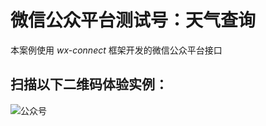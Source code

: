 # 微信公众平台测试号：天气查询
本案例使用 _wx-connect_ 框架开发的微信公众平台接口


## 扫描以下二维码体验实例：

![公众号](http://mmbiz.qpic.cn/mmbiz/hVjoeHtdYUtbj8EZZfIiciaWgsGGRgwxHuDE6CeRh74xuUHprZAPPwXccsUDZfKAd4ylDdX4cP7vapxRqaqOF7Rw/0)